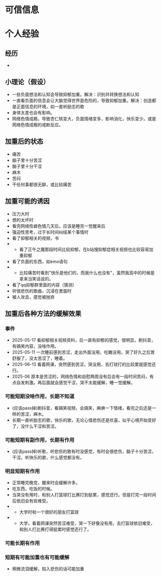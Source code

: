 # 可信信息

# 个人经验

## 经历
- 

## 小理论（假设）

- 一些负面想法和认知会导致抑郁加重。解决：识别并转换想法和认知
- 一直看负面的信息会让大脑觉得世界是危险的，导致抑郁加重。解决：创造都是正面信息的环境，如一直听励志的歌
- 身体太差也会有影响。
- 网络色情成瘾，导致杏仁核变大，负面情绪变多，影响消化，快乐变少。或是网络色情成瘾的戒断反应。

## 加重后的状态
- 痛苦
- 脑子里十分苦涩
- 脑子里十分干涩
- 麻木
- 苦闷
- 干任何事都很无聊，或比较痛苦

## 加重可能的诱因
- 压力大时
- 想的太坏时
- 看完网络性癖色情几天后，应该是睡完一觉醒来后
- 强迫性思考，过于长时间纠结某个事情时
- 看了抑郁相关的视频，书
- - 看了正午之魔那段时间比较抑郁，在b站搜抑郁症相关视频也比较容易加重抑郁
- 看了负面的东西，如emo语句
- - 比较痛苦时看到"快乐是他们的，而我什么也没有"，虽然我高中的时候是拿来当笑话说的。
- 看了qq抑郁群里面的内容（猜测）
- 听很悲伤的歌曲，沉浸在里面时
- 被人攻击，感觉被抛弃

## 加重后各种方法的缓解效果
### 事件
- 2025-05-17 看抑郁相关视频资料，后一直有抑郁的感觉，很明显，刷抖音，有搞笑内容，没啥作用。
- 2025-05-11 一次睡前感到苦涩，走出外面没用，吃糖没用，哭了好久之后胃舒服了，没太苦涩了，睡着。
- 2025-06-13 看着网课，突然感到苦涩，哭没用，去打球打的比较累就感觉还行。
- 2025-06 原本是苦涩的，网络色情和自慰两周没有后会有一段时间苦闷，有点自发刺激。再后面就会感觉干涩，哭不太能缓解，睡一觉缓解。
### 可能短期没啥作用，长期不知道
- (应该pass掉)刷抖音，看搞笑视频，会搞笑，麻痹一下情绪，看完之后还是一样的苦涩，麻木。
- 长期一直听励志的歌，快乐的歌，无论心情悲伤还是欢喜，似乎心境开始变好了，没什么干涩和苦涩。
### 可能短期有副作用，长期有作用
- (应该pass掉)听歌，听悲伤的歌有时没感觉，有时会很悲伤，脑子十分苦涩，干涩。听快乐的歌，什么感觉都没有。
### 明显短期有作用
- 正常睡完晚觉，醒来时会缓解许多。
- 吃东西，吃饭的时候。
- 当哭没有用时，和别人打篮球打比赛打到挺累，感觉还行。但是打完一段时间后依旧会有些难受。
- - 大学时和一个很好的朋友打篮球
- - 大学，看着网课突然苦涩难受，哭一下好像没有用，去打篮球依旧难受，和别人打比赛打得挺累时感觉还行了。
### 可能长期有作用
### 短期有可能加重也有可能缓解
- 稍微流泪缓解，陷入悲伤的话可能加重
